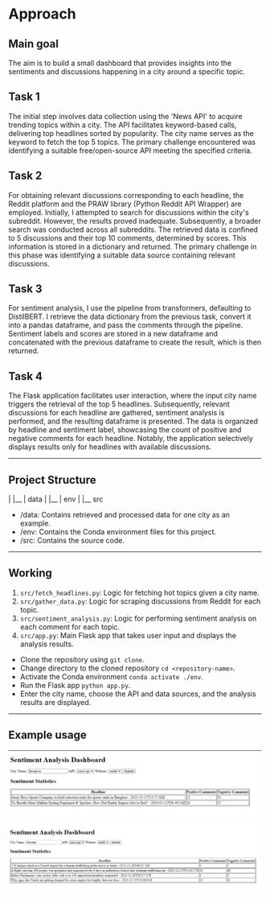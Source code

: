 # Approach

## Main goal
The aim is to build a small dashboard that provides insights into the sentiments and discussions happening in a city around a specific topic.

## Task 1
The initial step involves data collection using the 'News API' to acquire trending topics within a city. The API facilitates keyword-based calls, delivering top headlines sorted by popularity. The city name serves as the keyword to fetch the top 5 topics. The primary challenge encountered was identifying a suitable free/open-source API meeting the specified criteria.

## Task 2
For obtaining relevant discussions corresponding to each headline, the Reddit platform and the PRAW library (Python Reddit API Wrapper) are employed. Initially, I attempted to search for discussions within the city's subreddit. However, the results proved inadequate. Subsequently, a broader search was conducted across all subreddits. The retrieved data is confined to 5 discussions and their top 10 comments, determined by scores. This information is stored in a dictionary and returned. The primary challenge in this phase was identifying a suitable data source containing relevant discussions.

## Task 3
For sentiment analysis, I use the pipeline from transformers, defaulting to DistilBERT. I retrieve the data dictionary from the previous task, convert it into a pandas dataframe, and pass the comments through the pipeline. Sentiment labels and scores are stored in a new dataframe and concatenated with the previous dataframe to create the result, which is then returned.

## Task 4
The Flask application facilitates user interaction, where the input city name triggers the retrieval of the top 5 headlines. Subsequently, relevant discussions for each headline are gathered, sentiment analysis is performed, and the resulting dataframe is presented. The data is organized by headline and sentiment label, showcasing the count of positive and negative comments for each headline. Notably, the application selectively displays results only for headlines with available discussions.

---

## Project Structure

|
|__
|  data 
|
|__
|  env
|
|__
   src

- /data: Contains retrieved and processed data for one city as an example.
- /env: Contains the Conda environment files for this project.
- /src: Contains the source code.

---

## Working

1. `src/fetch_headlines.py`: Logic for fetching hot topics given a city name.
2. `src/gather_data.py`: Logic for scraping discussions from Reddit for each topic.
3. `src/sentiment_analysis.py`: Logic for performing sentiment analysis on each comment for each topic.
4. `src/app.py`: Main Flask app that takes user input and displays the analysis results.

- Clone the repository using `git clone`.
- Change directory to the cloned repository `cd <repository-name>`.
- Activate the Conda environment `conda activate ./env`.
- Run the Flask app `python app.py`.
- Enter the city name, choose the API and data sources, and the analysis results are displayed.

---

## Example usage

![Bangalore City](images/banglore.png)

![Mumbai City](images/mumbai.png)